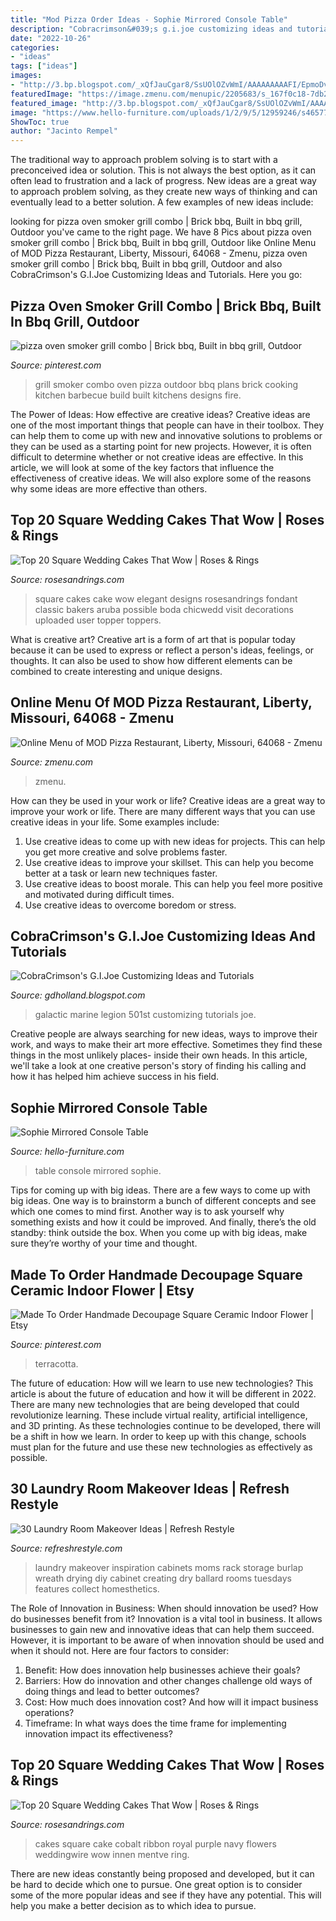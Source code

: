 ```yaml
---
title: "Mod Pizza Order Ideas - Sophie Mirrored Console Table"
description: "Cobracrimson&#039;s g.i.joe customizing ideas and tutorials"
date: "2022-10-26"
categories:
- "ideas"
tags: ["ideas"]
images:
- "http://3.bp.blogspot.com/_xQfJauCgar8/SsUOlOZvWmI/AAAAAAAAAFI/EpmoDvNlx64/s320/P1010325.JPG"
featuredImage: "https://image.zmenu.com/menupic/2205683/s_167f0c18-7db2-44b3-842c-2aa48535e5f8.jpg"
featured_image: "http://3.bp.blogspot.com/_xQfJauCgar8/SsUOlOZvWmI/AAAAAAAAAFI/EpmoDvNlx64/s320/P1010325.JPG"
image: "https://www.hello-furniture.com/uploads/1/2/9/5/12959246/s465774351384886404_p1104_i5_w564.jpeg"
ShowToc: true
author: "Jacinto Rempel"
---
```



The traditional way to approach problem solving is to start with a preconceived idea or solution. This is not always the best option, as it can often lead to frustration and a lack of progress. New ideas are a great way to approach problem solving, as they create new ways of thinking and can eventually lead to a better solution. A few examples of new ideas include:

	

		
looking for pizza oven smoker grill combo | Brick bbq, Built in bbq grill, Outdoor you've came to the right page. We have 8 Pics about pizza oven smoker grill combo | Brick bbq, Built in bbq grill, Outdoor like Online Menu of MOD Pizza Restaurant, Liberty, Missouri, 64068 - Zmenu, pizza oven smoker grill combo | Brick bbq, Built in bbq grill, Outdoor and also CobraCrimson&#039;s G.I.Joe Customizing Ideas and Tutorials. Here you go:
		
    
## Pizza Oven Smoker Grill Combo | Brick Bbq, Built In Bbq Grill, Outdoor

<img loading=lazy src="https://i.pinimg.com/736x/d4/eb/5b/d4eb5bdf03a9f04cd9caed2a54a840bf--outdoor-grill-outdoor-cooking.jpg" onerror="this.onerror=null;this.src='https://tse2.mm.bing.net/th?id=OIP.Qb5xMCGJNtUkxTnkxCmpXwHaFj&amp;pid=15.1';" alt="pizza oven smoker grill combo | Brick bbq, Built in bbq grill, Outdoor">

_Source: pinterest.com_

>grill smoker combo oven pizza outdoor bbq plans brick cooking kitchen barbecue build built kitchens designs fire. 

	

The Power of Ideas: How effective are creative ideas?
Creative ideas are one of the most important things that people can have in their toolbox. They can help them to come up with new and innovative solutions to problems or they can be used as a starting point for new projects. However, it is often difficult to determine whether or not creative ideas are effective. In this article, we will look at some of the key factors that influence the effectiveness of creative ideas. We will also explore some of the reasons why some ideas are more effective than others.

    
## Top 20 Square Wedding Cakes That Wow | Roses &amp; Rings

<img loading=lazy src="http://www.rosesandrings.com/wp-content/uploads/2018/01/vintage-classic-square-wedding-cake.jpg" onerror="this.onerror=null;this.src='https://tse2.mm.bing.net/th?id=OIP.OBwZ3Upcjjlc8GLafWFOZwHaKD&amp;pid=15.1';" alt="Top 20 Square Wedding Cakes That Wow | Roses &amp; Rings">

_Source: rosesandrings.com_

>square cakes cake wow elegant designs rosesandrings fondant classic bakers aruba possible boda chicwedd visit decorations uploaded user topper toppers. 

	

What is creative art?
Creative art is a form of art that is popular today because it can be used to express or reflect a person's ideas, feelings, or thoughts. It can also be used to show how different elements can be combined to create interesting and unique designs.

    
## Online Menu Of MOD Pizza Restaurant, Liberty, Missouri, 64068 - Zmenu

<img loading=lazy src="https://image.zmenu.com/menupic/2205683/s_167f0c18-7db2-44b3-842c-2aa48535e5f8.jpg" onerror="this.onerror=null;this.src='https://tse4.mm.bing.net/th?id=OIP.6nj0ftDK2-TMOPt5JJbBeAHaKx&amp;pid=15.1';" alt="Online Menu of MOD Pizza Restaurant, Liberty, Missouri, 64068 - Zmenu">

_Source: zmenu.com_

>zmenu. 

	

How can they be used in your work or life?
Creative ideas are a great way to improve your work or life. There are many different ways that you can use creative ideas in your life. Some examples include: 
1. Use creative ideas to come up with new ideas for projects. This can help you get more creative and solve problems faster. 
2. Use creative ideas to improve your skillset. This can help you become better at a task or learn new techniques faster. 
3. Use creative ideas to boost morale. This can help you feel more positive and motivated during difficult times. 
4. Use creative ideas to overcome boredom or stress.

    
## CobraCrimson&#039;s G.I.Joe Customizing Ideas And Tutorials

<img loading=lazy src="http://3.bp.blogspot.com/_xQfJauCgar8/SsUOlOZvWmI/AAAAAAAAAFI/EpmoDvNlx64/s320/P1010325.JPG" onerror="this.onerror=null;this.src='https://tse4.mm.bing.net/th?id=OIP.xPF4Fo7v6rlT8rBr8OPS2AAAAA&amp;pid=15.1';" alt="CobraCrimson&#039;s G.I.Joe Customizing Ideas and Tutorials">

_Source: gdholland.blogspot.com_

>galactic marine legion 501st customizing tutorials joe. 

	

Creative people are always searching for new ideas, ways to improve their work, and ways to make their art more effective. Sometimes they find these things in the most unlikely places- inside their own heads. In this article, we'll take a look at one creative person's story of finding his calling and how it has helped him achieve success in his field.

    
## Sophie Mirrored Console Table

<img loading=lazy src="https://www.hello-furniture.com/uploads/1/2/9/5/12959246/s465774351384886404_p1104_i5_w564.jpeg" onerror="this.onerror=null;this.src='https://tse1.mm.bing.net/th?id=OIP.FpwAwuHONt2DcQA4GZinywHaJ9&amp;pid=15.1';" alt="Sophie Mirrored Console Table">

_Source: hello-furniture.com_

>table console mirrored sophie. 

	

Tips for coming up with big ideas.
There are a few ways to come up with big ideas. One way is to brainstorm a bunch of different concepts and see which one comes to mind first. Another way is to ask yourself why something exists and how it could be improved. And finally, there’s the old standby: think outside the box. When you come up with big ideas, make sure they’re worthy of your time and thought.

    
## Made To Order Handmade Decoupage Square Ceramic Indoor Flower | Etsy

<img loading=lazy src="https://i.pinimg.com/736x/39/d8/94/39d894c7244b066e99b4ea9559721ca1.jpg" onerror="this.onerror=null;this.src='https://tse4.mm.bing.net/th?id=OIP.v9vfmT_OdG9d_HPsX1CQ_gHaG1&amp;pid=15.1';" alt="Made To Order Handmade Decoupage Square Ceramic Indoor Flower | Etsy">

_Source: pinterest.com_

>terracotta. 

	

The future of education: How will we learn to use new technologies?
This article is about the future of education and how it will be different in 2022. There are many new technologies that are being developed that could revolutionize learning. These include virtual reality, artificial intelligence, and 3D printing. As these technologies continue to be developed, there will be a shift in how we learn. In order to keep up with this change, schools must plan for the future and use these new technologies as effectively as possible.

    
## 30 Laundry Room Makeover Ideas | Refresh Restyle

<img loading=lazy src="http://refreshrestyle.com/wp-content/uploads/2016/05/Inspiration-for-Moms-dryingrack1edited.jpg" onerror="this.onerror=null;this.src='https://tse2.mm.bing.net/th?id=OIP.2Qs9Xss7qwFxuawaEpQO_wHaJ4&amp;pid=15.1';" alt="30 Laundry Room Makeover Ideas | Refresh Restyle">

_Source: refreshrestyle.com_

>laundry makeover inspiration cabinets moms rack storage burlap wreath drying diy cabinet creating dry ballard rooms tuesdays features collect homesthetics. 

	

The Role of Innovation in Business: When should innovation be used? How do businesses benefit from it?
Innovation is a vital tool in business. It allows businesses to gain new and innovative ideas that can help them succeed. However, it is important to be aware of when innovation should be used and when it should not. Here are four factors to consider:
1. Benefit: How does innovation help businesses achieve their goals?
2. Barriers: How do innovation and other changes challenge old ways of doing things and lead to better outcomes?
3. Cost: How much does innovation cost? And how will it impact business operations? 
4. Timeframe: In what ways does the time frame for implementing innovation impact its effectiveness?

    
## Top 20 Square Wedding Cakes That Wow | Roses &amp; Rings

<img loading=lazy src="http://www.rosesandrings.com/wp-content/uploads/2018/01/Square-Wedding-Cake-with-cobalt-blue-ribbon.jpg" onerror="this.onerror=null;this.src='https://tse4.mm.bing.net/th?id=OIP.XQFkX0p40wJ5brgMNJihzQHaLK&amp;pid=15.1';" alt="Top 20 Square Wedding Cakes That Wow | Roses &amp; Rings">

_Source: rosesandrings.com_

>cakes square cake cobalt ribbon royal purple navy flowers weddingwire wow innen mentve ring. 

	

There are new ideas constantly being proposed and developed, but it can be hard to decide which one to pursue. One great option is to consider some of the more popular ideas and see if they have any potential. This will help you make a better decision as to which idea to pursue.

